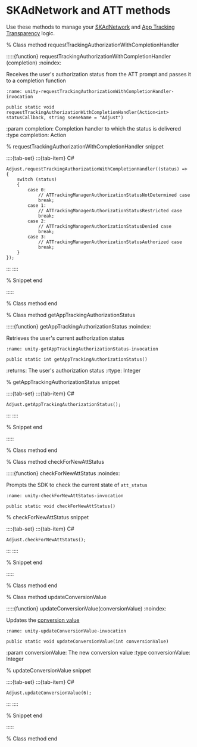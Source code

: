 # SKAdNetwork and ATT methods

Use these methods to manage your [SKAdNetwork](https://help.adjust.com/en/article/skadnetwork) and [App Tracking Transparency](https://help.adjust.com/en/article/app-tracking-transparency-att-framework) logic.

% Class method requestTrackingAuthorizationWithCompletionHandler

:::::{function} requestTrackingAuthorizationWithCompletionHandler (completion)
:noindex:

Receives the user's authorization status from the ATT prompt and passes it to a completion function

```{code-block} cs
:name: unity-requestTrackingAuthorizationWithCompletionHandler-invocation

public static void requestTrackingAuthorizationWithCompletionHandler(Action<int> statusCallback, string sceneName = "Adjust")
```

:param completion: Completion handler to which the status is delivered
:type completion: Action

% requestTrackingAuthorizationWithCompletionHandler snippet

::::{tab-set}
:::{tab-item} C#
```{code-block} cs
Adjust.requestTrackingAuthorizationWithCompletionHandler((status) =>
{
    switch (status)
    {
        case 0:
            // ATTrackingManagerAuthorizationStatusNotDetermined case
            break;
        case 1:
            // ATTrackingManagerAuthorizationStatusRestricted case
            break;
        case 2:
            // ATTrackingManagerAuthorizationStatusDenied case
            break;
        case 3:
            // ATTrackingManagerAuthorizationStatusAuthorized case
            break;
    }
});
```
:::
::::

% Snippet end

:::::

% Class method end

% Class method getAppTrackingAuthorizationStatus

:::::{function} getAppTrackingAuthorizationStatus
:noindex:

Retrieves the user's current authorization status

```{code-block} cs
:name: unity-getAppTrackingAuthorizationStatus-invocation

public static int getAppTrackingAuthorizationStatus()
```

:returns: The user's authorization status
:rtype: Integer

% getAppTrackingAuthorizationStatus snippet

::::{tab-set}
:::{tab-item} C#
```{code-block} cs
Adjust.getAppTrackingAuthorizationStatus();
```
:::
::::

% Snippet end

:::::

% Class method end

% Class method checkForNewAttStatus

:::::{function} checkForNewAttStatus
:noindex:

Prompts the SDK to check the current state of `att_status`

```{code-block} cs
:name: unity-checkForNewAttStatus-invocation

public static void checkForNewAttStatus()
```

% checkForNewAttStatus snippet

::::{tab-set}
:::{tab-item} C#
```{code-block} cs
Adjust.checkForNewAttStatus();
```
:::
::::

% Snippet end

:::::

% Class method end

% Class method updateConversionValue

:::::{function} updateConversionValue(conversionValue)
:noindex:

Updates the [conversion value](https://help.adjust.com/en/new/article/conversion-hub)

```{code-block} cs
:name: unity-updateConversionValue-invocation

public static void updateConversionValue(int conversionValue)
```

:param conversionValue: The new conversion value
:type conversionValue: Integer

% updateConversionValue snippet

::::{tab-set}
:::{tab-item} C#
```{code-block} cs
Adjust.updateConversionValue(6);
```
:::
::::

% Snippet end

:::::

% Class method end
